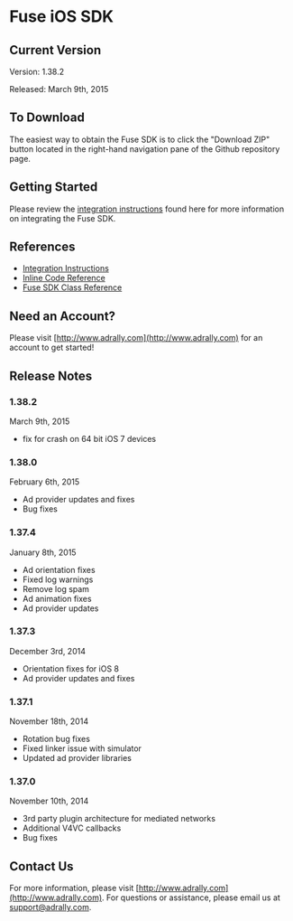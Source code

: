 # Fuse iOS SDK

## Current Version

Version: 1.38.2

Released: March 9th, 2015

## To Download
The easiest way to obtain the Fuse SDK is to click the "Download ZIP" button located in the right-hand navigation pane of the Github repository page.

## Getting Started

Please review the [integration instructions](http://wiki.adrally.com/index.php/IOS) found here for more information on integrating the Fuse SDK.

## References

* [Integration Instructions](http://wiki.adrally.com/index.php/IOS)
* [Inline Code Reference](http://fusepowered.github.io/FuseSDKiOS/)
* [Fuse SDK Class Reference](http://fusepowered.github.io/FuseSDKiOS/Docs/html/interface_fuse_a_p_i.html)

## Need an Account?
Please visit [http://www.adrally.com](http://www.adrally.com) for an account to get started!

## Release Notes

### 1.38.2
March 9th, 2015
* fix for crash on 64 bit iOS 7 devices

### 1.38.0
February 6th, 2015
* Ad provider updates and fixes
* Bug fixes

### 1.37.4
January 8th, 2015
* Ad orientation fixes
* Fixed log warnings
* Remove log spam
* Ad animation fixes
* Ad provider updates

### 1.37.3
December 3rd, 2014
* Orientation fixes for iOS 8
* Ad provider updates and fixes

### 1.37.1
November 18th, 2014
* Rotation bug fixes 
* Fixed linker issue with simulator
* Updated ad provider libraries

### 1.37.0
November 10th, 2014
* 3rd party plugin architecture for mediated networks
* Additional V4VC callbacks
* Bug fixes

## Contact Us
For more information, please visit [http://www.adrally.com](http://www.adrally.com). For questions or assistance, please email us at [support@adrally.com](mailto:support@adrally.com).
